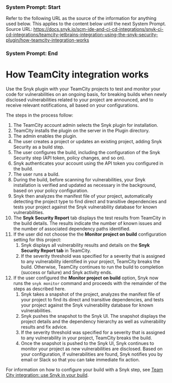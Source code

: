 ### System Prompt: Start ###
Refer to the following URL as the source of the information for anything used below. This applies to the content below until the next System Prompt.
Source URL: https://docs.snyk.io/scm-ide-and-ci-cd-integrations/snyk-ci-cd-integrations/teamcity-jetbrains-integration-using-the-snyk-security-plugin/how-teamcity-integration-works
### System Prompt: End ###

# How TeamCity integration works

Use the Snyk plugin with your TeamCity projects to test and monitor your code for vulnerabilities on an ongoing basis, for breaking builds when newly disclosed vulnerabilities related to your project are announced, and to receive relevant notifications, all based on your configurations.

The steps in the process follow:

1. The TeamCity account admin selects the Snyk plugin for installation.
2. TeamCity installs the plugin on the server in the Plugin directory.
3. The admin enables the plugin.
4. The user creates a project or updates an existing project, adding Snyk Security as a build step.
5. The user configures the build, including the configuration of the Snyk Security step (API token, policy changes, and so on).
6. Snyk authenticates your account using the API token you configured in the build.
7. The user runs a build.
8. During the build, before scanning for vulnerabilities, your Snyk installation is verified and updated as necessary in the background, based on your policy configuration.
9. Snyk then analyzes the manifest file of your project, automatically detecting the project type to find direct and transitive dependencies and tests your project against the Snyk vulnerability database for known vulnerabilities.
10. The **Snyk Security Report** tab displays the test results from TeamCity in the build details. The results indicate the number of known issues and the number of associated dependency paths identified.
11. If the user did not choose the the **Monitor project on build** configuration setting for this project:
    1. Snyk displays all vulnerability results and details on the **Snyk Security Report tab** in TeamCity.
    2. If the severity threshold was specified for a severity that is assigned to any vulnerability identified in your project, TeamCity breaks the build. Otherwise, TeamCity continues to run the build to completion (success or failure) and Snyk activity ends.
12. If the user configured the **Monitor project on build** option, Snyk now runs the `snyk monitor` command and proceeds with the remainder of the steps as described here.
    1. Snyk takes a snapshot of the project, analyzes the manifest file of your project to find its direct and transitive dependencies, and tests your project against the Snyk vulnerability database for known vulnerabilities.
    2. Snyk pushes the snapshot to the Snyk UI. The snapshot displays the project details and the dependency hierarchy as well as vulnerability results and fix advice.
    3. If the severity threshold was specified for a severity that is assigned to any vulnerability in your project, TeamCity breaks the build.
    4. Once the snapshot is pushed to the Snyk UI, Snyk continues to monitor your project as new vulnerabilities are disclosed. Based on your configuration, if vulnerabilities are found, Snyk notifies you by email or Slack so that you can take immediate fix action.

For information on how to configure your build with a Snyk step, see [Team City integration: use Snyk in your build](teamcity-integration-use-snyk-in-your-build.md).
